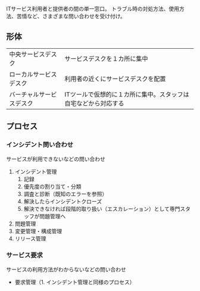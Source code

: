 ITサービス利用者と提供者の間の単一窓口。
トラブル時の対処方法、使用方法、苦情など、さまざまな問い合わせを受け付け。

## 形体
|                          |                                                                |
| ------------------------ | -------------------------------------------------------------- |
| 中央サービスデスク       | サービスデスクを１カ所に集中                                   |
| ローカルサービスデスク   | 利用者の近くにサービスデスクを配置                             |
| バーチャルサービスデスク | ITツールで仮想的に１カ所に集中。スタッフは自宅などから対応する |

## プロセス
### インシデント問い合わせ
サービスが利用できないなどの問い合わせ
1. インシデント管理
	1. 記録
	2. 優先度の割り当て・分類
	3. 調査と診断（既知のエラーを参照）
	4. 解決したらインシデントクローズ
	5. 解決できなければ段階的取り扱い（エスカレーション）として専門スタッフが問題管理へ
2. 問題管理
3. 変更管理・構成管理
5. リリース管理

### サービス要求
サービスの利用方法がわからないなどの問い合わせ
- 要求管理（1. インシデント管理と同様のプロセス）